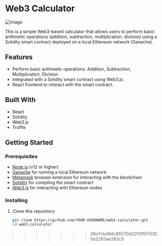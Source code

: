 
# Web3 Calculator

![image](https://github.com/user-attachments/assets/505383ef-7d61-40f3-baa7-805e5ce10a95)


This is a simple Web3-based calculator that allows users to perform basic arithmetic operations (addition, subtraction, multiplication, division) using a Solidity smart contract deployed on a local Ethereum network (Ganache).

## Features

- Perform basic arithmetic operations: Addition, Subtraction, Multiplication, Division.
- Integrated with a Solidity smart contract using Web3.js.
- React frontend to interact with the smart contract.

## Built With

- React
- Solidity
- Web3.js
- Truffle

## Getting Started

### Prerequisites

- [Node.js](https://nodejs.org/en/) (v12 or higher)
- [Ganache](https://trufflesuite.com/ganache/) for running a local Ethereum network
- [Metamask](https://metamask.io/) browser extension for interacting with the blockchain
- [Solidity](https://soliditylang.org/) for compiling the smart contract
- [Web3.js](https://web3js.readthedocs.io/) for interacting with Ethereum nodes

### Installing

1. Clone this repository:
   ```bash
   git clone https://github.com/YOUR-USERNAME/web3-calculator.git
   cd web3-calculator
>>>>>>> 38e7cbd9dc89270d22f31f670300e2283ae283c5
